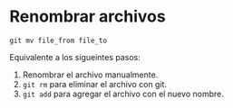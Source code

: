 # Renombrar archivos

```
git mv file_from file_to
```

Equivalente a los sigueintes pasos:
1. Renombrar el archivo manualmente.
2. `git rm` para eliminar el archivo con git.
3. `git add` para agregar el archivo con el nuevo nombre.